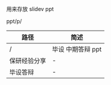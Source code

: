 用来存放 slidev ppt

ppt/p/

| 路径         | 简述              |
| ------------ | ----------------- |
| /            | 毕设 中期答辩 ppt |
| 保研经验分享  | -                 |
| 毕设答辩      | -                |

